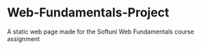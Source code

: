 # Web-Fundamentals-Project
A static web page made for the Softuni Web Fundamentals course assignment 
